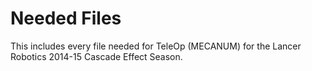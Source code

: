 <h1>Needed Files</h1>
<p>This includes every file needed for TeleOp (MECANUM) for the Lancer Robotics 2014-15 Cascade Effect Season. </p>
